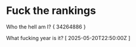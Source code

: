 # Fuck the rankings

Who the hell am I?
{ 34264886 }

What fucking year is it?
[ 2025-05-20T22:50:00Z ]
